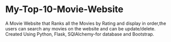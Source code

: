 # My-Top-10-Movie-Website
 A Movie Website that Ranks all the Movies by Rating and display in order,the users can search any movies on the website and can be update/delete. Created Using Python, Flask, SQlAlchemy-for database and Bootstrap.
